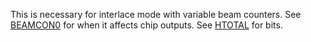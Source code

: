 This is necessary for interlace mode with variable beam
counters. See [BEAMCON0](BEAMCON0.md) for when it affects chip outputs.
See [HTOTAL](HTOTAL.md) for bits.